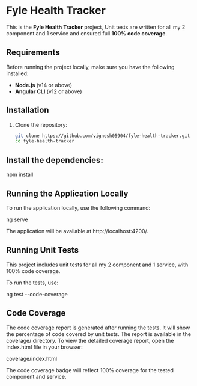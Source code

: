 # Fyle Health Tracker

This is the **Fyle Health Tracker** project, Unit tests are written for all my 2 component and 1 service and ensured full **100% code coverage**.

## Requirements

Before running the project locally, make sure you have the following installed:

- **Node.js** (v14 or above)
- **Angular CLI** (v12 or above)

## Installation

1. Clone the repository:

   ```bash
   git clone https://github.com/vignesh05904/fyle-health-tracker.git
   cd fyle-health-tracker

## Install the dependencies:

npm install


## Running the Application Locally
To run the application locally, use the following command:

ng serve

The application will be available at http://localhost:4200/.

## Running Unit Tests
This project includes unit tests for all my 2 component and 1 service, with 100% code coverage.

To run the tests, use:

ng test --code-coverage

## Code Coverage
The code coverage report is generated after running the tests. It will show the percentage of code covered by unit tests. The report is available in the coverage/ directory. To view the detailed coverage report, open the index.html file in your browser:

coverage/index.html

The code coverage badge will reflect 100% coverage for the tested component and service.

